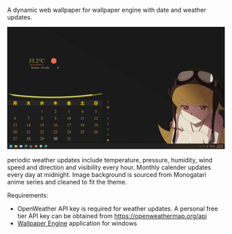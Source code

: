 A dynamic web wallpaper for wallpaper engine with date and weather updates.

![](https://github.com/adityarahul314/weather_calendar/blob/main/cal_preview.png)

periodic weather updates include temperature, pressure, humidity, wind speed and direction and visibility every hour. Monthly calender updates every day at midnight. Image background is sourced from Monogatari anime series and cleaned to fit the theme.

Requirements:
  - OpenWeather API key is required for weather updates. A personal free tier API key can be obtained from https://openweathermap.org/api
  - [Wallpaper Engine](https://www.wallpaperengine.io/en) application for windows 
